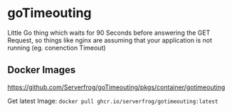 # goTimeouting
Little Go thing which waits for 90 Seconds before answering the GET Request, so things like nginx are assuming that your application is not running (eg. conenction Timeout)


## Docker Images
https://github.com/Serverfrog/goTimeouting/pkgs/container/gotimeouting

Get latest Image: `docker pull ghcr.io/serverfrog/gotimeouting:latest`